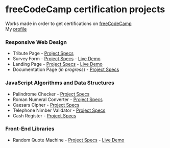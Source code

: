 # freeCodeCamp certification projects

Works made in order to get certifications on [freeCodeCamp](https://www.freecodecamp.org/)<br>
My [profile](https://www.freecodecamp.org/damienvassart)<br>

### Responsive Web Design
- Tribute Page - [Project Specs](https://www.freecodecamp.org/learn/responsive-web-design/responsive-web-design-projects/build-a-tribute-page)
- Survey Form - [Project Specs](https://www.freecodecamp.org/learn/responsive-web-design/responsive-web-design-projects/build-a-survey-form) - [Live Demo](https://damienvassart.dev/portfolio/survey-form/)
- Landing Page - [Project Specs](https://www.freecodecamp.org/learn/responsive-web-design/responsive-web-design-projects/build-a-product-landing-page) - [Live Demo](https://damienvassart.dev/portfolio/landing-page/)
- Documentation Page (_in progress_) - [Project Specs](https://www.freecodecamp.org/learn/responsive-web-design/responsive-web-design-projects/build-a-technical-documentation-page)

### JavaScript Algorithms and Data Structures
- Palindrome Checker - [Project Specs](https://www.freecodecamp.org/learn/javascript-algorithms-and-data-structures/javascript-algorithms-and-data-structures-projects/palindrome-checker)
- Roman Numeral Converter - [Project Specs](https://www.freecodecamp.org/learn/javascript-algorithms-and-data-structures/javascript-algorithms-and-data-structures-projects/roman-numeral-converter)
- Caesars Cipher - [Project Specs](https://www.freecodecamp.org/learn/javascript-algorithms-and-data-structures/javascript-algorithms-and-data-structures-projects/caesars-cipher)
- Telephone Nimber Validator - [Project Specs](https://www.freecodecamp.org/learn/javascript-algorithms-and-data-structures/javascript-algorithms-and-data-structures-projects/telephone-number-validator)
- Cash Register - [Project Specs](https://www.freecodecamp.org/learn/javascript-algorithms-and-data-structures/javascript-algorithms-and-data-structures-projects/cash-register)

### Front-End Libraries
- Random Quote Machine - [Project Specs](https://www.freecodecamp.org/learn/front-end-development-libraries/front-end-development-libraries-projects/build-a-random-quote-machine) - [Live Demo](https://damienvassart.dev/portfolio/random-quote-machine/)